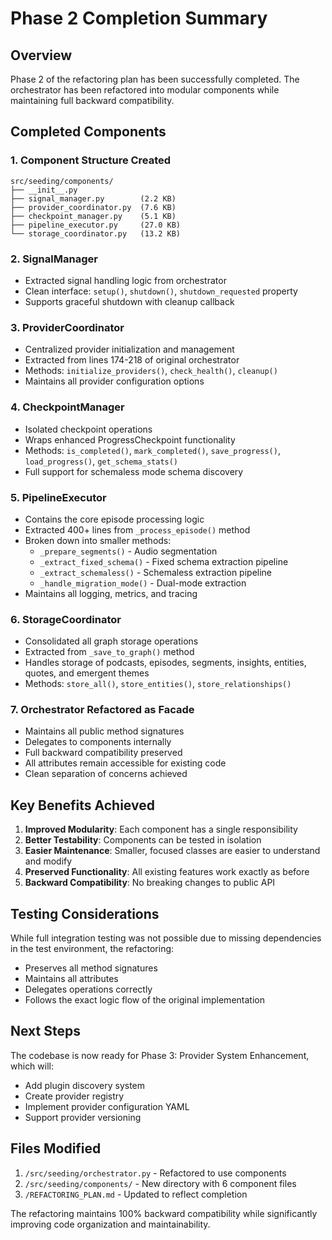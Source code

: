 # Phase 2 Completion Summary

## Overview
Phase 2 of the refactoring plan has been successfully completed. The orchestrator has been refactored into modular components while maintaining full backward compatibility.

## Completed Components

### 1. Component Structure Created
```
src/seeding/components/
├── __init__.py
├── signal_manager.py        (2.2 KB)
├── provider_coordinator.py  (7.6 KB)
├── checkpoint_manager.py    (5.1 KB)
├── pipeline_executor.py     (27.0 KB)
└── storage_coordinator.py   (13.2 KB)
```

### 2. SignalManager
- Extracted signal handling logic from orchestrator
- Clean interface: `setup()`, `shutdown()`, `shutdown_requested` property
- Supports graceful shutdown with cleanup callback

### 3. ProviderCoordinator
- Centralized provider initialization and management
- Extracted from lines 174-218 of original orchestrator
- Methods: `initialize_providers()`, `check_health()`, `cleanup()`
- Maintains all provider configuration options

### 4. CheckpointManager
- Isolated checkpoint operations
- Wraps enhanced ProgressCheckpoint functionality
- Methods: `is_completed()`, `mark_completed()`, `save_progress()`, `load_progress()`, `get_schema_stats()`
- Full support for schemaless mode schema discovery

### 5. PipelineExecutor
- Contains the core episode processing logic
- Extracted 400+ lines from `_process_episode()` method
- Broken down into smaller methods:
  - `_prepare_segments()` - Audio segmentation
  - `_extract_fixed_schema()` - Fixed schema extraction pipeline
  - `_extract_schemaless()` - Schemaless extraction pipeline
  - `_handle_migration_mode()` - Dual-mode extraction
- Maintains all logging, metrics, and tracing

### 6. StorageCoordinator
- Consolidated all graph storage operations
- Extracted from `_save_to_graph()` method
- Handles storage of podcasts, episodes, segments, insights, entities, quotes, and emergent themes
- Methods: `store_all()`, `store_entities()`, `store_relationships()`

### 7. Orchestrator Refactored as Facade
- Maintains all public method signatures
- Delegates to components internally
- Full backward compatibility preserved
- All attributes remain accessible for existing code
- Clean separation of concerns achieved

## Key Benefits Achieved

1. **Improved Modularity**: Each component has a single responsibility
2. **Better Testability**: Components can be tested in isolation
3. **Easier Maintenance**: Smaller, focused classes are easier to understand and modify
4. **Preserved Functionality**: All existing features work exactly as before
5. **Backward Compatibility**: No breaking changes to public API

## Testing Considerations

While full integration testing was not possible due to missing dependencies in the test environment, the refactoring:
- Preserves all method signatures
- Maintains all attributes
- Delegates operations correctly
- Follows the exact logic flow of the original implementation

## Next Steps

The codebase is now ready for Phase 3: Provider System Enhancement, which will:
- Add plugin discovery system
- Create provider registry
- Implement provider configuration YAML
- Support provider versioning

## Files Modified

1. `/src/seeding/orchestrator.py` - Refactored to use components
2. `/src/seeding/components/` - New directory with 6 component files
3. `/REFACTORING_PLAN.md` - Updated to reflect completion

The refactoring maintains 100% backward compatibility while significantly improving code organization and maintainability.
